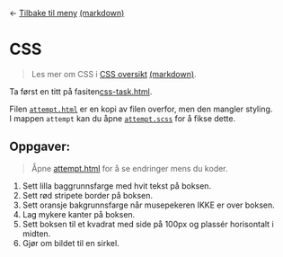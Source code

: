 <link href="/autogenerated-css/base.css" rel="stylesheet" type="text/css" />

← [Tilbake til meny](/autogenerated-html/README.html) [(markdown)](/README.md)

# CSS

> Les mer om CSS i [CSS oversikt](/docs/css-overview.md) [(markdown)](/docs/css-overview.md).

Ta først en titt på fasiten[css-task.html](/tasks/3-css/solution/css-task.html).

Filen [`attempt.html`](attempt/attempt.html) er en kopi av filen overfor, men den mangler styling. <br>
I mappen `attempt` kan du åpne [`attempt.scss`](attempt/attempt.scss) for å fikse dette.

## Oppgaver:

> Åpne [attempt.html](attempt/attempt.html) for å se endringer mens du koder.

1. Sett lilla baggrunnsfarge med hvit tekst på boksen.
2. Sett rød stripete border på boksen.
3. Sett oransje bakgrunnsfarge når musepekeren IKKE er over boksen.
4. Lag mykere kanter på boksen.
5. Sett boksen til et kvadrat med side på 100px og plassér horisontalt i midten.
6. Gjør om bildet til en sirkel.
